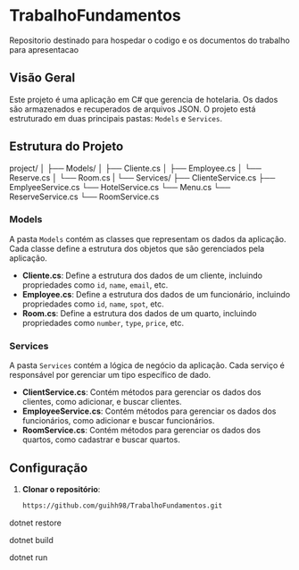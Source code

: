 # TrabalhoFundamentos
Repositorio destinado para hospedar o codigo e os documentos do trabalho para apresentacao

## Visão Geral

Este projeto é uma aplicação em C# que gerencia de hotelaria. Os dados são armazenados e recuperados de arquivos JSON. O projeto está estruturado em duas principais pastas: `Models` e `Services`.

## Estrutura do Projeto

project/
│
├── Models/
│ ├── Cliente.cs
│ ├── Employee.cs
│ └── Reserve.cs
│ └── Room.cs
|
└── Services/
├── ClienteService.cs
├── EmplyeeService.cs
└── HotelService.cs
└── Menu.cs
└── ReserveService.cs
└── RoomService.cs


### Models

A pasta `Models` contém as classes que representam os dados da aplicação. Cada classe define a estrutura dos objetos que são gerenciados pela aplicação.

- **Cliente.cs**: Define a estrutura dos dados de um cliente, incluindo propriedades como `id`, `name`, `email`, etc.
- **Employee.cs**: Define a estrutura dos dados de um funcionário, incluindo propriedades como `id`, `name`, `spot`, etc.
- **Room.cs**: Define a estrutura dos dados de um quarto, incluindo propriedades como `number`, `type`, `price`, etc.

### Services

A pasta `Services` contém a lógica de negócio da aplicação. Cada serviço é responsável por gerenciar um tipo específico de dado.

- **ClientService.cs**: Contém métodos para gerenciar os dados dos clientes, como adicionar, e buscar clientes.
- **EmployeeService.cs**: Contém métodos para gerenciar os dados dos funcionários, como adicionar e buscar funcionários.
- **RoomService.cs**: Contém métodos para gerenciar os dados dos quartos, como cadastrar e buscar quartos.

## Configuração

1. **Clonar o repositório**:
   ```bash
   https://github.com/guihh98/TrabalhoFundamentos.git

dotnet restore

dotnet build

dotnet run

